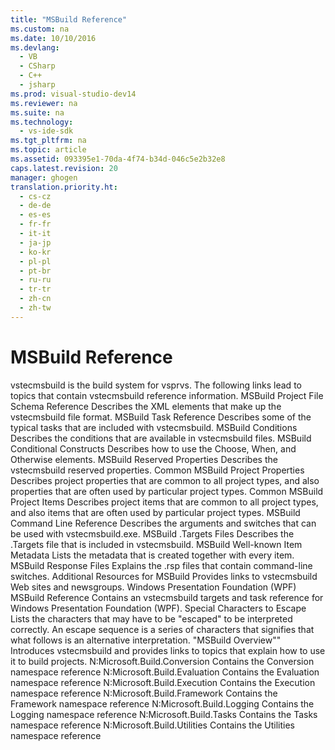 ```yaml
---
title: "MSBuild Reference"
ms.custom: na
ms.date: 10/10/2016
ms.devlang: 
  - VB
  - CSharp
  - C++
  - jsharp
ms.prod: visual-studio-dev14
ms.reviewer: na
ms.suite: na
ms.technology: 
  - vs-ide-sdk
ms.tgt_pltfrm: na
ms.topic: article
ms.assetid: 093395e1-70da-4f74-b34d-046c5e2b32e8
caps.latest.revision: 20
manager: ghogen
translation.priority.ht: 
  - cs-cz
  - de-de
  - es-es
  - fr-fr
  - it-it
  - ja-jp
  - ko-kr
  - pl-pl
  - pt-br
  - ru-ru
  - tr-tr
  - zh-cn
  - zh-tw
---
```

# MSBuild Reference
<?xml version="1.0" encoding="utf-8"?>
<developerOrientationDocument xmlns="http://ddue.schemas.microsoft.com/authoring/2003/5" xmlns:xlink="http://www.w3.org/1999/xlink" xmlns:xsi="http://www.w3.org/2001/XMLSchema-instance" xsi:schemaLocation="http://ddue.schemas.microsoft.com/authoring/2003/5 http://clixdevr3.blob.core.windows.net/ddueschema/developer.xsd">
  <introduction>
    <para>
      <token>vstecmsbuild</token> is the build system for <token>vsprvs</token>. The following links lead to topics that contain <token>vstecmsbuild</token> reference information.</para>
  </introduction>
  <inThisSection>
    <content>
      <definitionTable>
        <definedTerm>
          <link xlink:href="d9a68146-1f43-4621-ac78-2c8c3f400936">MSBuild Project File Schema Reference</link>
        </definedTerm>
        <definition>
          <para>Describes the XML elements that make up the <token>vstecmsbuild</token> file format.</para>
        </definition>
        <definedTerm>
          <link xlink:href="b3144b27-a426-4259-b8ae-5f7991b202b6">MSBuild Task Reference</link>
        </definedTerm>
        <definition>
          <para>Describes some of the typical tasks that are included with <token>vstecmsbuild</token>.</para>
        </definition>
        <definedTerm>
          <link xlink:href="9d7aa308-b667-48ed-b4c9-a61e49eb0a85">MSBuild Conditions</link>
        </definedTerm>
        <definition>
          <para>Describes the conditions that are available in <token>vstecmsbuild</token> files.</para>
        </definition>
        <definedTerm>
          <link xlink:href="dd54258e-f4fb-448f-9da4-d1817e0cbaf2">MSBuild Conditional Constructs</link>
        </definedTerm>
        <definition>
          <para>Describes how to use the <unmanagedCodeEntityReference>Choose</unmanagedCodeEntityReference>, <unmanagedCodeEntityReference>When</unmanagedCodeEntityReference>, and <unmanagedCodeEntityReference>Otherwise</unmanagedCodeEntityReference> elements.</para>
        </definition>
        <definedTerm>
          <link xlink:href="99333e61-83c9-4804-84e3-eda297c2478d">MSBuild Reserved Properties</link>
        </definedTerm>
        <definition>
          <para>Describes the <token>vstecmsbuild</token> reserved properties.</para>
        </definition>
        <definedTerm>
          <link xlink:href="9857505d-ae15-42f1-936d-6cd7fb9dd276">Common MSBuild Project Properties</link>
        </definedTerm>
        <definition>
          <para>Describes project properties that are common to all project types, and also properties that are often used by particular project types.</para>
        </definition>
        <definedTerm>
          <link xlink:href="1eba3721-cc12-4b80-9987-84923ede5e2e">Common MSBuild Project Items</link>
        </definedTerm>
        <definition>
          <para>Describes project items that are common to all project types, and also items that are often used by particular project types.</para>
        </definition>
        <definedTerm>
          <link xlink:href="edaa65ec-ab8a-42a1-84cb-d76d5b2f4584">MSBuild Command Line Reference</link>
        </definedTerm>
        <definition>
          <para>Describes the arguments and switches that can be used with <token>vstecmsbuild</token>.exe.</para>
        </definition>
        <definedTerm>
          <link xlink:href="f6d98eb4-d2fa-49b7-8e3c-bae1ca3cf596">MSBuild .Targets Files</link>
        </definedTerm>
        <definition>
          <para>Describes the .Targets file that is included in <token>vstecmsbuild</token>.</para>
        </definition>
        <definedTerm>
          <link xlink:href="b5e791b5-c68f-4978-ad8a-9247d03bb6c0">MSBuild Well-known Item Metadata</link>
        </definedTerm>
        <definition>
          <para>Lists the metadata that is created together with every item.</para>
        </definition>
        <definedTerm>
          <link xlink:href="9f53987b-20ee-470a-ab62-fce997bb5e15">MSBuild Response Files</link>
        </definedTerm>
        <definition>
          <para>Explains the .rsp files that contain command-line switches.</para>
        </definition>
        <definedTerm>
          <link xlink:href="3206dc09-daa4-43c4-8073-731a82e36a89">Additional Resources for MSBuild</link>
        </definedTerm>
        <definition>
          <para>Provides links to <token>vstecmsbuild</token> Web sites and newsgroups.</para>
        </definition>
        <definedTerm>
          <link xlink:href="94b12890-365d-479a-b239-71109fbcb462">Windows Presentation Foundation (WPF) MSBuild Reference</link>
        </definedTerm>
        <definition>
          <para>Contains an <token>vstecmsbuild</token> targets and task reference for Windows Presentation Foundation (WPF).</para>
        </definition>
        <definedTerm>
          <link xlink:href="5b5172c3-41e4-4f38-a16f-2aeac831a5fc">Special Characters to Escape</link>
        </definedTerm>
        <definition>
          <para>Lists the characters that may have to be "escaped" to be interpreted correctly. An escape sequence is a series of characters that signifies that what follows is an alternative interpretation.</para>
        </definition>
      </definitionTable>
    </content>
  </inThisSection>
  <relatedSections>
    <content>
      <definitionTable>
        <definedTerm>
         "MSBuild Overview""
        </definedTerm>
        <definition>
          <para>Introduces <token>vstecmsbuild</token> and provides links to topics that explain how to use it to build projects.</para>
        </definition>
        <definedTerm>
          <codeEntityReference autoUpgrade="true" qualifyHint="false">N:Microsoft.Build.Conversion</codeEntityReference>
        </definedTerm>
        <definition>
          <para>Contains the Conversion namespace reference</para>
        </definition>
        <definedTerm>
          <codeEntityReference autoUpgrade="true" qualifyHint="false">N:Microsoft.Build.Evaluation</codeEntityReference>
        </definedTerm>
        <definition>
          <para>Contains the Evaluation namespace reference</para>
        </definition>
        <definedTerm>
          <codeEntityReference autoUpgrade="true" qualifyHint="false">N:Microsoft.Build.Execution</codeEntityReference>
        </definedTerm>
        <definition>
          <para>Contains the Execution namespace reference</para>
        </definition>
        <definedTerm>
          <codeEntityReference autoUpgrade="true" qualifyHint="false">N:Microsoft.Build.Framework</codeEntityReference>
        </definedTerm>
        <definition>
          <para>Contains the Framework namespace reference</para>
        </definition>
        <definedTerm>
          <codeEntityReference autoUpgrade="true" qualifyHint="false">N:Microsoft.Build.Logging</codeEntityReference>
        </definedTerm>
        <definition>
          <para>Contains the Logging namespace reference</para>
        </definition>
        <definedTerm>
          <codeEntityReference autoUpgrade="true" qualifyHint="false">N:Microsoft.Build.Tasks</codeEntityReference>
        </definedTerm>
        <definition>
          <para>Contains the Tasks namespace reference</para>
        </definition>
        <definedTerm>
          <codeEntityReference autoUpgrade="true" qualifyHint="false">N:Microsoft.Build.Utilities</codeEntityReference>
        </definedTerm>
        <definition>
          <para>Contains the Utilities namespace reference</para>
        </definition>
      </definitionTable>
    </content>
  </relatedSections>
</developerOrientationDocument>